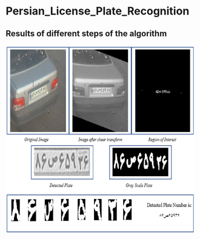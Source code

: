 # Persian_License_Plate_Recognition


## Results of different steps of the algorithm
<img  align="center" src="img/Steps.PNG" width="500" height="500">
